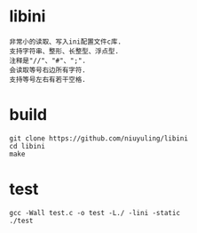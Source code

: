 # libini
    非常小的读取、写入ini配置文件c库.
    支持字符串、整形、长整型、浮点型.
    注释是"//"、"#"、";".
    会读取等号右边所有字符.
    支持等号左右有若干空格.
    
# build
    git clone https://github.com/niuyuling/libini
    cd libini
    make

# test
    gcc -Wall test.c -o test -L./ -lini -static
    ./test